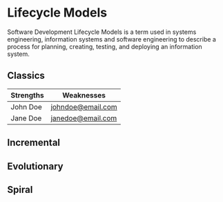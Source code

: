 # Lifecycle Models
Software Development Lifecycle Models is a term used in systems engineering, information systems and software engineering to describe a process for planning, creating, testing, and deploying an information system.

## Classics


| Strengths        | Weaknesses                   |
| ---------------- | ---------------------------- |
| John Doe         | johndoe@email.com            |
| Jane Doe         | janedoe@email.com            |


## Incremental

## Evolutionary

## Spiral
